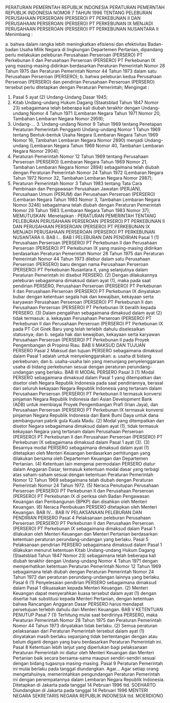  PERATURAN PEMERNTAH REPUBLIK INDONESIA PERATURAN PEMERNTAH REPUBLIK INDONESIA NOMOR 7 TAHUN 1996 TENTANG PELEBURAN PERUSAHAAN PERSEROAN (PERSERO) PT PERKEBUNAN II DAN PERUSAHAAN PERSEROAN (PERSERO) PT PERKEBUNAN IX MENJADI PERUSAHAAN PERSEROAN (PERSERO) PT PERKEBUNAN NUSANTARA II
Menimbang :

a. bahwa dalam rangka lebih meningkatkan efisiensi dan efektivitas Badan-badan Usaha Milik Negara di lingkungan Departemen Pertanian, dipandang perlu melakukan peleburan Perusahaan Perseroan (PERSERO) PT Perkebunan II dan Perusahaan Perseroan (PERSERO) PT Perkebunan IX yang masing-masing didirikan berdasarkan Peraturan Pemerintah Nomor 28 Tahun 1975 dan Peraturan Pemerintah Nomor 44 Tahun 1973 dalam satu Perusahaan Perseroan (PERSERO);
b. bahwa peleburan kedua Perusahaan Perseroan (PERSERO) dan pendirian Perusahaan Perseroan (PERSERO) tersebut perlu ditetapkan dengan Peraturan Pemerintah;
Mengingat :

1. Pasal 5 ayat (2) Undang-Undang Dasar 1945;
2. Kitab Undang-undang Hukum Dagang (Staatsblad Tahun 1847 Nomor 23) sebagaimana telah beberapa kali diubah terakhir dengan Undang-undang Nomor 4 Tahun 1971 (Lembaran Negara Tahun 1971 Nomor 20, Tambahan Lembaran Negara Nomor 2959);
3. Undang-… 3. Undang-undang Nomor 9 Tahun 1969 tentang Penetapan Peraturan Pemerintah Pengganti Undang-undang Nomor 1 Tahun 1969 tentang Bentuk-bentuk Usaha Negara (Lembaran Negara Tahun 1969 Nomor 16, Tambahan Lembaran Negara Nomor 2890) menjadi Undang-undang (Lembaran Negara Tahun 1969 Nomor 40, Tambahan Lembaran Negara Nomor 2904);
4. Peraturan Pemerintah Nomor 12 Tahun 1969 tentang Perusahaan Perseroan (PERSERO) (Lembaran Negara Tahun 1969 Nomor 21, Tambahan Lembaran Negara Nomor 2894) sebagaimana telah diubah dengan Peraturan Pemerintah Nomor 24 Tahun 1972 (Lembaran Negara Tahun 1972 Nomor 32, Tambahan Lembaran Negara Nomor 2987);
5. Peraturan Pemerintah Nomor 3 Tahun 1983 tentang Tata Cara Pembinaan dan Pengawasan Perusahaan Jawatan (PERJAN), Perusahaan Umum (PERUM) dan Perusahaan Perseroan (PERSERO) (Lembaran Negara Tahun 1983 Nomor 3, Tambahan Lembaran Negara Nomor 3246) sebagaimana telah diubah dengan Peraturan Pemerintah Nomor 28 Tahun 1983 (Lembaran Negara Tahun 1983 Nomor 37);
MEMUTUSKAN:
 Menetapkan : PERATURAN PEMERINTAH TENTANG PELEBURAN PERUSAHAAN PERSEROAN (PERSERO) PT PERKEBUNAN II DAN PERUSAHAAN PERSEROAN (PERSERO) PT PERKEBUNAN IX MENJADI PERUSAHAAN PERSEROAN (PERSERO) PT PERKEBUNAN NUSANTARA II. BAB I…
BAB I PELEBURAN DAN PENDIRIAN
Pasal 1
(1) Perusahaan Perseroan (PERSERO) PT Perkebunan II dan Perusahaan Perseroan (PERSERO) PT Perkebunan IX yang masing-masing didirikan berdasarkan Peraturan Pemerintah Nomor 28 Tahun 1975 dan Peraturan Pemerintah Nomor 44 Tahun 1973 dilebur dalam satu Perusahaan Perseroan (PERSERO) baru dengan nama Perusahaan Perseroan (PERSERO) PT Perkebunan Nusantara II, yang selanjutnya dalam Peraturan Pemerintah ini disebut PERSERO.
(2) Dengan dilakukannya peleburan sebagaimana dimaksud dalam ayat (1), maka pada saat pendirian PERSERO, Perusahaan Perseroan (PERSERO) PT Perkebunan II dan Perusahaan Perseroan (PERSERO) PT Perkebunan IX dinyatakan bubar dengan ketentuan segala hak dan kewajiban, kekayaan serta karyawan Perusahaan Perseroan (PERSERO) PT Perkebunan II dan Perusahaan Perseroan (PERSERO) PT Perkebunan IX beralih kepada PERSERO.
(3) Dalam pengalihan sebagaimana dimaksud dalam ayat (2) tidak termasuk:
a. kekayaan Perusahaan Perseroan (PERSERO) PT Perkebunan II dan Perusahaan Perseroan (PERSERO) PT Perkebunan IX pada PT Cot Girek Baru yang telah terlebih dahulu diselesaikan statusnya; dan
b. segala hak dan kewajiban, kekayaan serta karyawan Perusahaan Perseroan (PERSERO) PT Perkebunan II pada Proyek Pengembangan di Propinsi Riau.
BAB II MAKSUD DAN TUJUAN PERSERO
Pasal 2
Maksud dan tujuan PERSERO sebagaimana dimaksud dalam Pasal 1 adalah untuk menyelenggarakan:
a. usaha di bidang perkebunan; dan
b. usaha-usaha lain yang menunjang penyelenggaraan usaha di bidang perkebunan sesuai dengan peraturan perundang-undangan yang berlaku.
BAB III MODAL PERSERO
Pasal 3
(1) Modal PERSERO sebagaimana dimaksud dalam Pasal 1 yang ditempatkan dan disetor oleh Negara Republik Indonesia pada saat pendiriannya, berasal dari seluruh kekayaan Negara Republik Indonesia yang tertanam dalam Perusahaan Perseroan (PERSERO) PT Perkebunan II termasuk konversi pinjaman Negara Republik Indonesia dari Asian Development Bank (ADB) untuk membiayai Proyek Pengembangan Prafi (Irian Jaya), dan Perusahaan Perseroan (PERSERO) PT Perkebunan IX termasuk konversi pinjaman Negara Republik Indonesia dari Bank Bumi Daya untuk dana pembangunan pabrik gula Kuala Madu.
(2) Modal yang ditempatkan dan disetor Negara sebagaimana dimaksud dalam ayat (1), tidak termasuk kekayaan Negara yang tertanam dalam Perusahaan Perseroan (PERSERO) PT Perkebunan II dan Perusahaan Perseroan (PERSERO) PT Perkebunan IX sebagaimana dimaksud dalam Pasal 1 ayat (3).
(3) Besarnya modal PERSERO sebagaimana dimaksud dalam ayat (1) ditetapkan oleh Menteri Keuangan berdasarkan perhitungan yang dilakukan bersama oleh Departemen Keuangan dan Departemen Pertanian.
(4) Ketentuan lain mengenai permodalan PERSERO diatur dalam Anggaran Dasar, termasuk ketentuan modal dasar yang terbagi atas saham-saham sesuai dengan ketentuan Peraturan Pemerintah Nomor 12 Tahun 1969 sebagaimana telah diubah dengan Peraturan Pemerintah Nomor 24 Tahun 1972.
(5) Neraca Penutupan Perusahaan Perseroan (PERSERO) PT Perkebunan II dan Perusahaan Perseroan (PERSERO) PT Perkebunan IX di periksa oleh Badan Pengawasan Keuangan dan Pembangunan (BPKP) dan disahkan oleh Menteri Keuangan.
(6) Neraca Pembukuan PERSERO ditetapkan oleh Menteri Keuangan. BAB IV…
BAB IV PELAKSANAAN PELEBURAN DAN PENDIRIAN PERSERO
Pasal 4
Pelaksanaan peleburan Perusahaan Perseroan (PERSERO) PT Perkebunan II dan Perusahaan Perseroan (PERSERO) PT Perkebunan IX sebagaimana dimaksud dalam Pasal 1 dilakukan oleh Menteri Keuangan dan Menteri Pertanian berdasarkan ketentuan peraturan perundang-undangan yang berlaku.
Pasal 5
Pelaksanaan pendirian PERSERO sebagaimana dimaksud dalam Pasal 1 dilakukan menurut ketentuan Kitab Undang-undang Hukum Dagang (Staatsblad Tahun 1847 Nomor 23) sebagaimana telah beberapa kali diubah terakhir dengan Undang-undang Nomor 4 Tahun 1971 dengan memperhatikan ketentuan Peraturan Pemerintah Nomor 12 Tahun 1969 sebagaimana telah diubah dengan Peraturan Pemerintah Nomor 24 Tahun 1972 dan peraturan perundang-undangan lainnya yang berlaku.
Pasal 6
(1) Penyelesaian pendirian PERSERO sebagaimana dimaksud dalam Pasal 1 dikuasakan kepada Menteri Keuangan.
(2) Menteri Keuangan dapat menyerahkan kuasa tersebut dalam ayat (1) dengan disertai hak substitusi kepada Menteri Pertanian, dengan ketentuan bahwa Rancangan Anggaran Dasar PERSERO harus mendapat persetujuan terlebih dahulu dari Menteri Keuangan.
BAB V KETENTUAN PENUTUP
Pasal 7
(1) Terhitung mulai saat berdirinya PERSERO, maka Peraturan Pemerintah Nomor 28 Tahun 1975 dan Peraturan Pemerintah Nomor 44 Tahun 1973 dinyatakan tidak berlaku.
(2) Semua peraturan pelaksanaan dari Peraturan Pemerintah tersebut dalam ayat (1) dinyatakan masih berlaku sepanjang tidak bertentangan dengan atau belum diganti dengan yang baru berdasarkan Peraturan Pemerintah ini.
Pasal 8
Ketentuan lebih lanjut yang diperlukan bagi pelaksanaan Peraturan Pemerintah ini diatur oleh Menteri Keuangan dan Menteri Pertanian baik secara bersama-sama maupun sendiri-sendiri sesuai dengan bidang tugasnya masing-masing.
Pasal 9
Peraturan Pemerintah ini mulai berlaku pada tanggal diundangkan. Agar…
Agar setiap orang mengetahuinya, memerintahkan pengundangan Peraturan Pemerintah ini dengan penempatannya dalam Lembaran Negara Republik Indonesia. Ditetapkan di Jakarta pada tanggal 14 Pebruari 1996 ttd. SOEHARTO Diundangkan di Jakarta pada tanggal 14 Pebruari 1996 MENTERI NEGARA SEKRETARIS NEGARA REPUBLIK INDONESIA ttd. MOERDIONO